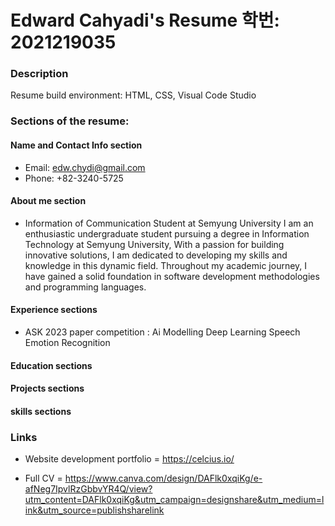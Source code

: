 # Edward Cahyadi's Resume 학번: 2021219035
### Description
Resume build environment: HTML, CSS, Visual Code Studio
### Sections of the resume:
#### Name and Contact Info section
- Email: edw.chydi@gmail.com  
- Phone: +82-3240-5725
#### About me section
- Information of Communication Student at Semyung University I am an enthusiastic undergraduate student pursuing a degree in Information Technology at Semyung University, With a passion for building innovative solutions, I am dedicated to developing my skills and knowledge in this dynamic field. Throughout my academic journey, I have gained a solid foundation in software development methodologies and programming languages.
#### Experience sections
- ASK 2023 paper competition : Ai Modelling Deep Learning Speech Emotion Recognition
#### Education sections
#### Projects sections
#### skills sections
### Links
- Website development portfolio = https://celcius.io/

- Full CV = https://www.canva.com/design/DAFlk0xqiKg/e-afNeg7IpvlRzGbbvYR4Q/view?utm_content=DAFlk0xqiKg&utm_campaign=designshare&utm_medium=link&utm_source=publishsharelink


